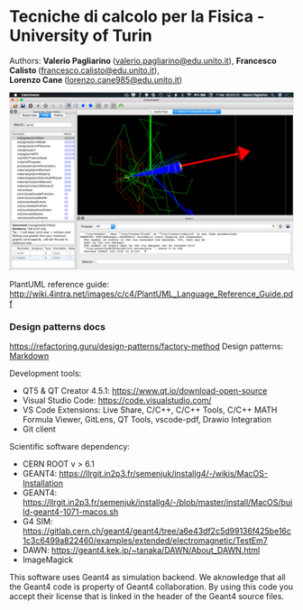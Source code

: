 # Tecniche di calcolo per la Fisica - University of Turin
Authors: <b> Valerio Pagliarino </b> (valerio.pagliarino@edu.unito.it), <b> Francesco Calisto </b> (francesco.calisto@edu.unito.it), <br> <b> Lorenzo Cane </b> (lorenzo.cane985@edu.unito.it) 
  <p>
  
  <p align="left" width="70">
  <img src="./TCF-OOP-DataAnalysis/TCF-OOP-DataAnalysis/assets/images/BraggPeak2.png" width="800">
    
PlantUML reference guide: http://wiki.4intra.net/images/c/c4/PlantUML_Language_Reference_Guide.pdf

### Design patterns docs
https://refactoring.guru/design-patterns/factory-method
Design patterns: [Markdown](./TCF-OOP-DataAnalysis/TCF-OOP-DataAnalysis/model/architecturalPatterns.md)
  
  
Development tools:
  - QT5 & QT Creator 4.5.1: https://www.qt.io/download-open-source
  - Visual Studio Code: https://code.visualstudio.com/
  - VS Code Extensions: Live Share, C/C++, C/C++ Tools, C/C++ MATH Formula Viewer, GitLens, QT Tools, vscode-pdf, Drawio Integration
  - Git client

  
Scientific software dependency:
  - CERN ROOT v > 6.1
  - GEANT4: https://llrgit.in2p3.fr/semenjuk/installg4/-/wikis/MacOS-Installation
  - GEANT4: https://llrgit.in2p3.fr/semenjuk/installg4/-/blob/master/install/MacOS/build-geant4-1071-macos.sh
  - G4 SIM: https://gitlab.cern.ch/geant4/geant4/tree/a6e43df2c5d99136f425be16c1c3c6499a822460/examples/extended/electromagnetic/TestEm7
  - DAWN:   https://geant4.kek.jp/~tanaka/DAWN/About_DAWN.html
  - ImageMagick
    
 <p>
 This software uses Geant4 as simulation backend. We aknowledge that all the Geant4 code is property of Geant4 collaboration. By using this code you accept their license that is linked in the header of the Geant4 source files.
  
